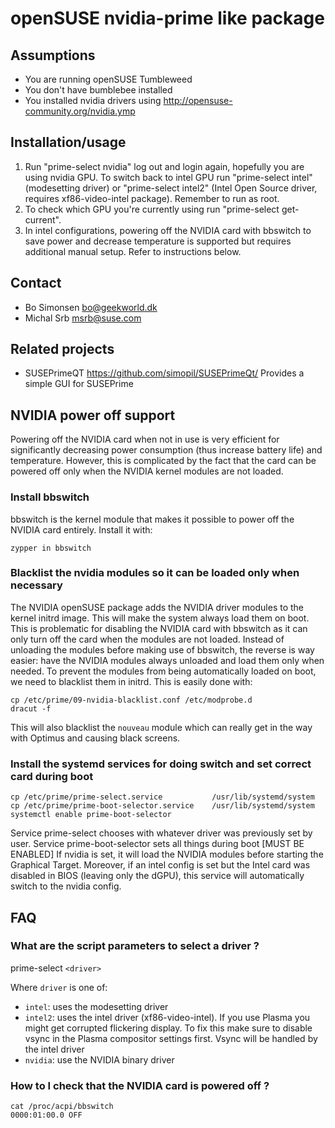 openSUSE nvidia-prime like package
==================================

Assumptions
-----------

* You are running openSUSE Tumbleweed
* You don't have bumblebee installed
* You installed nvidia drivers using http://opensuse-community.org/nvidia.ymp

Installation/usage
------------------

1. Run "prime-select nvidia" log out and login again, hopefully you are
   using nvidia GPU. To switch back to intel GPU run "prime-select intel" (modesetting driver) or 
   "prime-select intel2" (Intel Open Source driver, requires xf86-video-intel package).
   Remember to run as root.
2. To check which GPU you're currently using run "prime-select get-current".
3. In intel configurations, powering off the NVIDIA card with bbswitch to save power and decrease temperature is supported but requires additional manual setup. Refer to instructions below.

Contact
-------

* Bo Simonsen <bo@geekworld.dk>
* Michal Srb <msrb@suse.com>

Related projects
----------------

* SUSEPrimeQT <https://github.com/simopil/SUSEPrimeQt/> Provides a simple GUI for SUSEPrime

NVIDIA power off support
-------------------------

Powering off the NVIDIA card when not in use is very efficient for significantly decreasing power consumption (thus increase battery life) and temperature. However, this is complicated by the fact that the card can be powered off
only when the NVIDIA kernel modules are not loaded.

### Install bbswitch

bbswitch is the kernel module that makes it possible to power off the NVIDIA card entirely.
Install it with:

```
zypper in bbswitch
```

### Blacklist the nvidia modules so it can be loaded only when necessary

The NVIDIA openSUSE package adds the NVIDIA driver modules to the kernel initrd image. This will make the system always load them on boot. This is problematic for disabling the NVIDIA card with bbswitch as it can only turn off the card when the modules are not loaded. Instead of unloading the modules before making use of bbswitch, the reverse is way easier: have the NVIDIA modules always unloaded and load them only when needed.
To prevent the modules from being automatically loaded on boot, we need to blacklist them in initrd.
This is easily done with:

```
cp /etc/prime/09-nvidia-blacklist.conf /etc/modprobe.d
dracut -f
```

This will also blacklist the `nouveau` module which can really get in the way with Optimus and causing black screens.

### Install the systemd services for doing switch and set correct card during boot

```
cp /etc/prime/prime-select.service           /usr/lib/systemd/system
cp /etc/prime/prime-boot-selector.service    /usr/lib/systemd/system
systemctl enable prime-boot-selector
```

Service prime-select chooses with whatever driver was previously set by user.
Service prime-boot-selector sets all things during boot [MUST BE ENABLED]
If nvidia is set, it will load the NVIDIA modules before starting the Graphical Target.
Moreover, if an intel config is set but the Intel card was disabled in BIOS (leaving only the dGPU), this service will automatically switch to the nvidia config.


## FAQ

### What are the script parameters to select a driver ?

prime-select `<driver>`

Where `driver` is one of:

- `intel`: uses the modesetting driver
- `intel2`: uses the intel driver (xf86-video-intel). If you use Plasma you might get corrupted flickering display. To fix this make sure to disable vsync in the Plasma compositor settings first. Vsync will be handled by the intel driver
- `nvidia`: use the NVIDIA binary driver


### How to I check that the NVIDIA card is powered off ?

```
cat /proc/acpi/bbswitch 
0000:01:00.0 OFF
```


